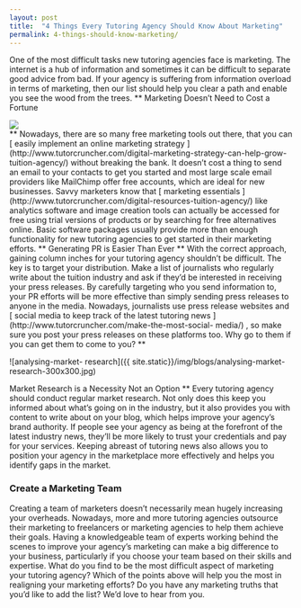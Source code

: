 ```yaml
---
layout: post
title:  "4 Things Every Tutoring Agency Should Know About Marketing"
permalink: 4-things-should-know-marketing/
---
```

One of the most difficult tasks new tutoring agencies face is marketing. The
internet is a hub of information and sometimes it can be difficult to separate
good advice from bad. If your agency is suffering from information overload in
terms of marketing, then our list should help you clear a path and enable you
see the wood from the trees. ** Marketing Doesn’t Need to Cost a Fortune
<div class="img-holder full-width">
   <img src="{{ site.static}}/img/blogs/top-email-marketing-service-mailchimp-logo.png" alt-text="top-email-marketing-service-mailchimp-logo"/>
</div> **
Nowadays, there are so many free marketing tools out there, that you can [
easily implement an online marketing strategy
](http://www.tutorcruncher.com/digital-marketing-strategy-can-help-grow-
tuition-agency/) without breaking the bank. It doesn’t cost a thing to send an
email to your contacts to get you started and most large scale email providers
like MailChimp offer free accounts, which are ideal for new businesses. Savvy
marketers know that [ marketing essentials
](http://www.tutorcruncher.com/digital-resources-tuition-agency/) like
analytics software and image creation tools can actually be accessed for free
using trial versions of products or by searching for free alternatives online.
Basic software packages usually provide more than enough functionality for new
tutoring agencies to get started in their marketing efforts. ** Generating PR
is Easier Than Ever ** With the correct approach, gaining column inches for
your tutoring agency shouldn’t be difficult. The key is to target your
distribution. Make a list of journalists who regularly write about the tuition
industry and ask if they’d be interested in receiving your press releases. By
carefully targeting who you send information to, your PR efforts will be more
effective than simply sending press releases to anyone in the media. Nowadays,
journalists use press release websites and [ social media to keep track of the
latest tutoring news ](http://www.tutorcruncher.com/make-the-most-social-
media/) , so make sure you post your press releases on these platforms too.
Why go to them if you can get them to come to you? **

![analysing-market-
research]({{ site.static}}/img/blogs/analysing-market-research-300x300.jpg)

Market Research is a Necessity Not an Option **
Every tutoring agency should conduct regular market research. Not only does
this keep you informed about what’s going on in the industry, but it also
provides you with content to write about on your blog, which helps improve
your agency’s brand authority. If people see your agency as being at the
forefront of the latest industry news, they’ll be more likely to trust your
credentials and pay for your services. Keeping abreast of tutoring news also
allows you to position your agency in the marketplace more effectively and
helps you identify gaps in the market. 

### Create a Marketing Team

Creating
a team of marketers doesn’t necessarily mean hugely increasing your overheads.
Nowadays, more and more tutoring agencies outsource their marketing to
freelancers or marketing agencies to help them achieve their goals. Having a
knowledgeable team of experts working behind the scenes to improve your
agency’s marketing can make a big difference to your business, particularly if
you choose your team based on their skills and expertise. What do you find to
be the most difficult aspect of marketing your tutoring agency? Which of the
points above will help you the most in realigning your marketing efforts? Do
you have any marketing truths that you’d like to add the list? We’d love to
hear from you.
